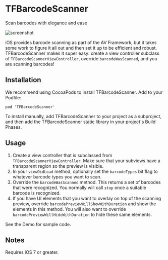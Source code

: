 TFBarcodeScanner
================

Scan barcodes with elegance and ease

![screenshot](https://raw.githubusercontent.com/thefind/TFBarcodeScanner/master/Screenshots/screenshot.png)

iOS provides barcode scanning as part of the AV Framework, but it takes some work to
figure it all out and then set it up to be efficient and robust. TFBarcodeScanner makes
it super easy: create a view controller subclass of `TFBarcodeScannerViewController`,
override `barcodeWasScanned`, and you are scanning barcodes!

## Installation

We recommend using CocoaPods to install TFBarcodeScanner. Add to your Podfile:

    pod 'TFBarcodeScanner'

To install manually, add TFBarcodeScanner to your project as a subproject, and
then add the TFBarcodeScanner static library in your project's Build Phases.

## Usage

1. Create a view controller that is subclassed from `TFBarcodeScannerViewController`.
   Make sure that your subviews have a transparent region so the preview is visible.
1. In your `viewDidLoad` method, optionally set the `barcodeTypes` bit flag to whatever
   barcode types you want to scan.
1. Override the `barcodeWasScanned` method. This returns a set of barcodes that were
   recognized. You normally will call `stop` once a suitable barcode is recognized.
1. If you have UI elements that you want to overlay on top of the scanning preview,
   override `barcodePreviewWillShowWithDuration` and show the elements in this method. You
   will also want to override `barcodePreviewWillHideWithDuration` to hide these same
   elements.
   
See the Demo for sample code.

## Notes

Requires iOS 7 or greater.
